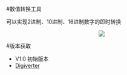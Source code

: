 #数值转换工具

可以实现2进制、10进制、16进制数字的即时转换

<p align="center">
  <img src="Docs/DigiverterImg"/>
</p>

#版本获取

* V1.0
初始版本
* [Digiverter](https://github.com/ericlidhook/Digiverter/tree/master/Release/V1_0.exe)